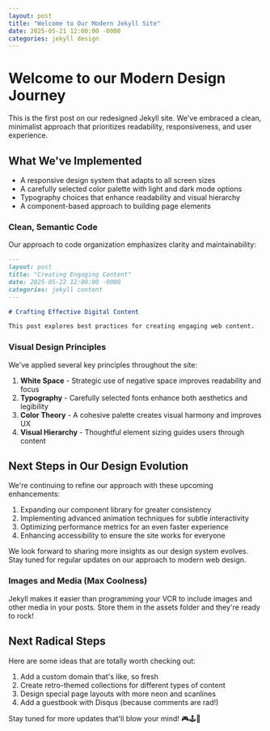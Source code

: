 ```yaml
---
layout: post
title: "Welcome to Our Modern Jekyll Site"
date: 2025-05-21 12:00:00 -0000
categories: jekyll design
---
```


# Welcome to our Modern Design Journey

This is the first post on our redesigned Jekyll site. We've embraced a clean, minimalist approach that prioritizes readability, responsiveness, and user experience.

## What We've Implemented

- A responsive design system that adapts to all screen sizes
- A carefully selected color palette with light and dark mode options
- Typography choices that enhance readability and visual hierarchy
- A component-based approach to building page elements

### Clean, Semantic Code

Our approach to code organization emphasizes clarity and maintainability:

```markdown
---
layout: post
title: "Creating Engaging Content"
date: 2025-05-22 12:00:00 -0000
categories: jekyll content
---

# Crafting Effective Digital Content

This post explores best practices for creating engaging web content.
```

### Visual Design Principles

We've applied several key principles throughout the site:

1. **White Space** - Strategic use of negative space improves readability and focus
2. **Typography** - Carefully selected fonts enhance both aesthetics and legibility
3. **Color Theory** - A cohesive palette creates visual harmony and improves UX
4. **Visual Hierarchy** - Thoughtful element sizing guides users through content

## Next Steps in Our Design Evolution

We're continuing to refine our approach with these upcoming enhancements:

1. Expanding our component library for greater consistency
2. Implementing advanced animation techniques for subtle interactivity
3. Optimizing performance metrics for an even faster experience
4. Enhancing accessibility to ensure the site works for everyone

We look forward to sharing more insights as our design system evolves. Stay tuned for regular updates on our approach to modern web design.

### Images and Media (Max Coolness)

Jekyll makes it easier than programming your VCR to include images and other media in your posts. Store them in the assets folder and they're ready to rock!

## Next Radical Steps

Here are some ideas that are totally worth checking out:

1. Add a custom domain that's like, so fresh
2. Create retro-themed collections for different types of content
3. Design special page layouts with more neon and scanlines
4. Add a guestbook with Disqus (because comments are rad!)

Stay tuned for more updates that'll blow your mind! 🎮🕹️📼
